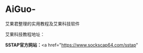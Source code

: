 # AiGuo-
艾果君整理的实用教程及艾果科技软件

艾果科技教程地址：<p><strong>SSTAP官方网站：</strong><a href="https://www.sockscap64.com/sstap"
